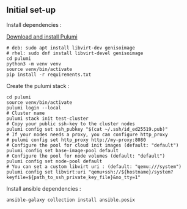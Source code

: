 Initial set-up
-------------------------

Install dependencies :

[Download and install Pulumi](https://www.pulumi.com/docs/iac/download-install/)

```shell
# deb: sudo apt install libvirt-dev genisoimage
# rhel: sudo dnf install libvirt-devel genisoimage
cd pulumi
python3 -m venv venv
source venv/bin/activate
pip install -r requirements.txt
```

Create the pulumi stack :

```shell
cd pulumi
source venv/bin/activate
pulumi login --local
# Cluster name
pulumi stack init test-cluster
# Copy your public ssh-key to the cluster nodes
pulumi config set ssh_pubkey "$(cat ~/.ssh/id_ed25519.pub)"
# If your nodes needs a proxy, you can configure http_proxy
# pulumi config set http_proxy http://my-proxy:8080
# Configure the pool for cloud init images (default: "default")
pulumi config set base-image-pool default
# Configure the pool for node volumes (default: "default")
pulumi config set node-pool default
# You can set a custom libvirt uri : (default: "qemu:///system")
pulumi config set libvirt:uri "qemu+ssh://${hostname}/system?keyfile=${path_to_ssh_private_key_file}&no_tty=1"
```

Install ansible dependencies :

```shell
ansible-galaxy collection install ansible.posix
```
